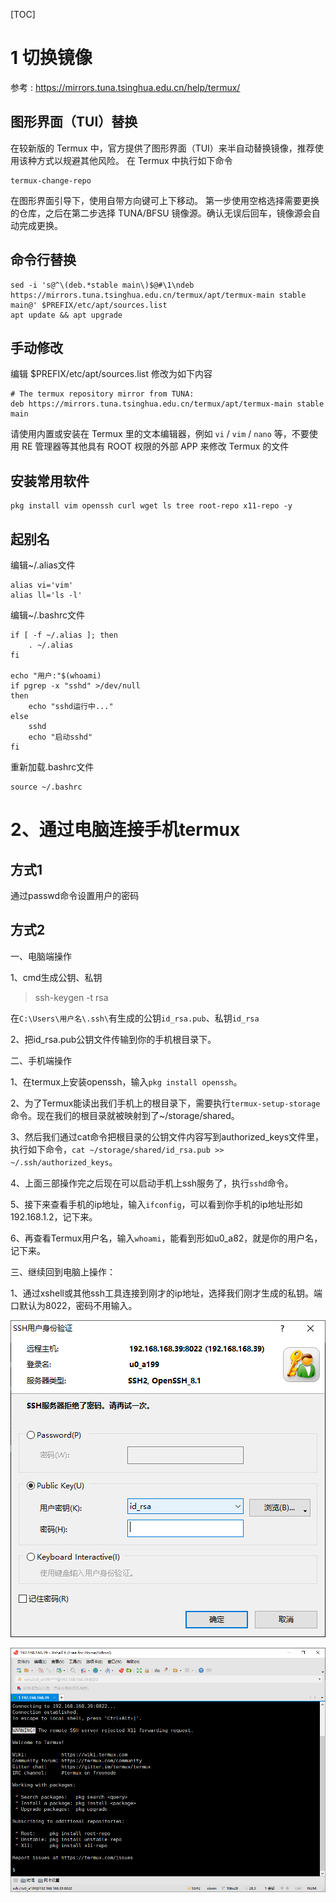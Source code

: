 [TOC]

# 1 切换镜像

参考 : https://mirrors.tuna.tsinghua.edu.cn/help/termux/

## 图形界面（TUI）替换
在较新版的 Termux 中，官方提供了图形界面（TUI）来半自动替换镜像，推荐使用该种方式以规避其他风险。 在 Termux 中执行如下命令
```shell
termux-change-repo
```
在图形界面引导下，使用自带方向键可上下移动。
第一步使用空格选择需要更换的仓库，之后在第二步选择 TUNA/BFSU 镜像源。确认无误后回车，镜像源会自动完成更换。

## 命令行替换
```shell
sed -i 's@^\(deb.*stable main\)$@#\1\ndeb https://mirrors.tuna.tsinghua.edu.cn/termux/apt/termux-main stable main@' $PREFIX/etc/apt/sources.list
apt update && apt upgrade
```

## 手动修改
编辑 $PREFIX/etc/apt/sources.list 修改为如下内容
```shell
# The termux repository mirror from TUNA:
deb https://mirrors.tuna.tsinghua.edu.cn/termux/apt/termux-main stable main
```
请使用内置或安装在 Termux 里的文本编辑器，例如 `vi` / `vim` / `nano` 等，不要使用 RE 管理器等其他具有 ROOT 权限的外部 APP 来修改 Termux 的文件

## 安装常用软件

```shell
pkg install vim openssh curl wget ls tree root-repo x11-repo -y
```

## 起别名
编辑~/.alias文件
```shell
alias vi='vim'
alias ll='ls -l'
```

编辑~/.bashrc文件

```shell
if [ -f ~/.alias ]; then
	. ~/.alias
fi

echo "用户:"$(whoami)
if pgrep -x "sshd" >/dev/null
then
	echo "sshd运行中..."
else
	sshd
	echo "启动sshd"
fi
```

重新加载.bashrc文件

```
source ~/.bashrc
```

# 2、通过电脑连接手机termux 

## 方式1

通过passwd命令设置用户的密码


## 方式2

一、电脑端操作

1、cmd生成公钥、私钥

> ssh-keygen -t rsa

在`C:\Users\用户名\.ssh\`有生成的公钥`id_rsa.pub`、私钥`id_rsa`

2、把id_rsa.pub公钥文件传输到你的手机根目录下。

二、手机端操作

1、在termux上安装openssh，输入`pkg install openssh`。

2、为了Termux能读出我们手机上的根目录下，需要执行`termux-setup-storage`命令。现在我们的根目录就被映射到了~/storage/shared。

3、然后我们通过cat命令把根目录的公钥文件内容写到authorized_keys文件里，执行如下命令，`cat ~/storage/shared/id_rsa.pub >> ~/.ssh/authorized_keys`。

4、上面三部操作完之后现在可以启动手机上ssh服务了，执行`sshd`命令。

5、接下来查看手机的ip地址，输入`ifconfig`，可以看到你手机的ip地址形如192.168.1.2，记下来。

6、再查看Termux用户名，输入`whoami`，能看到形如u0_a82，就是你的用户名，记下来。

三、继续回到电脑上操作：

1、通过xshell或其他ssh工具连接到刚才的ip地址，选择我们刚才生成的私钥。端口默认为8022，密码不用输入。

![2020-03-17_172043](img/2020-03-17_172043.png)

![2020-03-17_172109](img/2020-03-17_172109.png)

